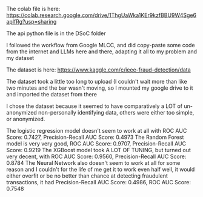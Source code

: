 The colab file is here: https://colab.research.google.com/drive/1ThgUaWka1KEr9kzfBBU9W4Sge6aplfRg?usp=sharing

The api python file is in the DSoC folder

I followed the workflow from Google MLCC, and did copy-paste some code from the internet and LLMs here and there, adapting it all to my problem and my dataset

The dataset is here: https://www.kaggle.com/c/ieee-fraud-detection/data

The dataset took a little too long to upload (I couldn't wait more than like two minutes and the bar wasn't moving, so I mounted my google drive to it and imported the dataset from there

I chose the dataset because it seemed to have comparatively a LOT of un-anonymized non-personally identifying data, others were either too simple, or anonymized.

The logistic regression model doesn't seem to work at all with ROC AUC Score: 0.7427, Precision-Recall AUC Score: 0.4973
The Random Forest model is very very good, ROC AUC Score: 0.9707, Precision-Recall AUC Score: 0.9219
The XGBoost model took A LOT OF TUNING, but turned out very decent, with ROC AUC Score: 0.9560, Precision-Recall AUC Score: 0.8784
The Neural Network also doesn't seem to work at all for some reason and I couldn't for the life of me get it to work even half well, it would either overfit or be no better than chance at detecting fraudulent transactions,
it had Precision-Recall AUC Score: 0.4986, ROC AUC Score: 0.7548
